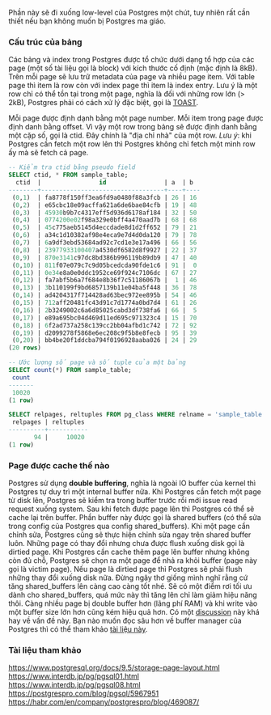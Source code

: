 Phần này sẽ đi xuống low-level của Postgres một chút, tuy nhiên rất cần thiết nếu bạn không muốn bị Postgres ma giáo.

### Cấu trúc của bảng
Các bảng và index trong Postgres được tổ chức dưới dạng tổ hợp của các page (một số tài liệu gọi là block) với kích thước cố định (mặc định là 8kB). Trên mỗi page sẽ lưu trữ metadata của page và nhiều page item. Với table page thì item là row còn với index page thì item là index entry. Lưu ý là một row chỉ có thể tồn tại trong một page, nghĩa là đối với những row lớn (> 2kB), Postgres phải có cách xử lý đặc biệt, gọi là [TOAST](https://www.postgresql.org/docs/9.5/storage-toast.html).

Mỗi page được định dạnh bằng một page number. Mỗi item trong page được định danh bằng offset. Vì vậy một row trong bảng sẽ được định danh bằng một cặp số, gọi là ctid. Đây chính là "địa chỉ nhà" của một row.
*Lưu ý*: khi Postgres cần fetch một row lên thì Postgres không chỉ fetch một mình row ấy mà sẽ fetch cả page.

```sql
-- Kiểm tra ctid bằng pseudo field
SELECT ctid, * FROM sample_table;
  ctid  |                id                | a  | b
--------+----------------------------------+----+----
 (0,1)  | fa8778f150ff3ea6fd9a0480f88a3fcb | 26 | 16
 (0,2)  | e65cbc18e09acffa621a6de6bae84cfb | 19 | 48
 (0,3)  | 45930b9b7c4317eff5d936d6178af184 | 32 | 50
 (0,4)  | 0774200e02f98a329e0bff4a470aad7b | 68 | 68
 (0,5)  | 45c775aeb5145d4eccdade8d1d2ff652 | 79 | 21
 (0,6)  | a34c1d10382af98e4eca9e7d4d0da120 | 79 | 78
 (0,7)  | 6a9df3ebd53684ad92c7cd1e3e17a496 | 66 | 56
 (0,8)  | 23977933100407a4530df6582d8f9927 | 22 | 37
 (0,9)  | 870e3141c97dc8bd386b996119b89db9 | 47 | 40
 (0,10) | 811f07e079c7c9d05bcedcda90fde1c6 | 91 |  0
 (0,11) | 0e34e8a0e0ddc1952ce69f924c7106dc | 67 | 27
 (0,12) | fa7abf5b6a7f684e8b36f7c51186067b |  1 | 46
 (0,13) | 3b110199f9bd6857139b11e04ba5f448 | 36 | 78
 (0,14) | ad4204317f714428ad63bec972ee895b | 54 | 46
 (0,15) | 712aff20481fc43d91c7d1774a0bd7d4 | 61 | 26
 (0,16) | 2b3249002c6a6d85025cabd3df738fa6 | 66 |  5
 (0,17) | e89a695bc04d469d11ed695c971323c4 | 15 | 70
 (0,18) | 6f2ad737a258c139cc2bb04afbd1c742 | 72 | 92
 (0,19) | d2099278f5868e6ec208c9f5b8e8fecb | 95 | 39
 (0,20) | bb4be20f1ddcba794f0196928aaba026 | 24 | 29
(20 rows)

-- Ước lượng số page và số tuple của một bảng
SELECT count(*) FROM sample_table;
 count
-------
 10020
(1 row)

SELECT relpages, reltuples FROM pg_class WHERE relname = 'sample_table';
 relpages | reltuples
----------+-----------
       94 |     10020
(1 row)
```

### Page được cache thế nào
Postgres sử dụng **double buffering**, nghĩa là ngoài IO buffer của kernel thì Postgres tự duy trì một internal buffer nữa. Khi Postgres cần fetch một page từ disk lên, Postgres sẽ kiểm tra trong buffer trước rồi mới issue read request xuống system. Sau khi fetch được page lên thì Postgres có thể sẽ cache lại trên buffer. Phần buffer này được gọi là shared buffers (có thể sửa trong config của Postgres qua config shared_buffers). Khi một page cần chỉnh sửa, Postgres cũng sẽ thực hiện chỉnh sửa ngay trên shared buffer luôn. Những page có thay đổi nhưng chưa được flush xuống disk gọi là dirtied page. Khi Postgres cần cache thêm page lên buffer nhưng không còn đủ chỗ, Postgres sẽ chọn ra một page để nhả ra khỏi buffer (page này gọi là victim page). Nếu page là dirtied page thì Postgres sẽ phải flush những thay đổi xuống disk nữa.
Đừng ngây thơ giống mình nghĩ rằng cứ tăng shared_buffers lên càng cao càng tốt nhé. Sẽ có một điểm rơi tối ưu dành cho shared_buffers, quá mức này thì tăng lên chỉ làm giảm hiệu năng thôi. Càng nhiều page bị double buffer hơn (lãng phí RAM) và khi write vào một buffer size lớn hơn cũng kém hiệu quả hơn. Có một [discussion](https://stackoverflow.com/questions/67016945/what-is-the-downside-to-increase-shared-buffer-in-postgresql) này khá hay về vấn đề này. Bạn nào muốn đọc sâu hơn về buffer manager của Postgres thì có thể tham khảo [tài liệu này](https://www.interdb.jp/pg/pgsql08.html).

### Tài liệu tham khảo
https://www.postgresql.org/docs/9.5/storage-page-layout.html
https://www.interdb.jp/pg/pgsql01.html
https://www.interdb.jp/pg/pgsql08.html
https://postgrespro.com/blog/pgsql/5967951
https://habr.com/en/company/postgrespro/blog/469087/